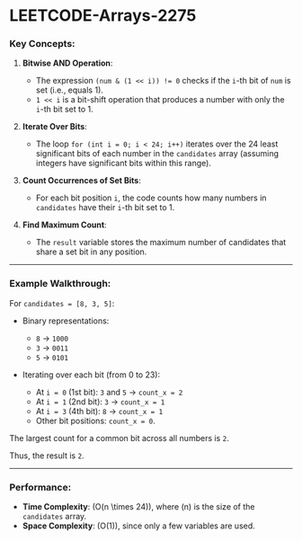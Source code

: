 # LEETCODE-Arrays-2275
### Key Concepts:
1. **Bitwise AND Operation**: 
   - The expression `(num & (1 << i)) != 0` checks if the `i`-th bit of `num` is set (i.e., equals 1). 
   - `1 << i` is a bit-shift operation that produces a number with only the `i`-th bit set to 1.

2. **Iterate Over Bits**:
   - The loop `for (int i = 0; i < 24; i++)` iterates over the 24 least significant bits of each number in the `candidates` array (assuming integers have significant bits within this range).

3. **Count Occurrences of Set Bits**:
   - For each bit position `i`, the code counts how many numbers in `candidates` have their `i`-th bit set to 1.

4. **Find Maximum Count**:
   - The `result` variable stores the maximum number of candidates that share a set bit in any position.

---

### Example Walkthrough:
For `candidates = [8, 3, 5]`:

- Binary representations:
  - `8` → `1000`
  - `3` → `0011`
  - `5` → `0101`

- Iterating over each bit (from 0 to 23):
  - At `i = 0` (1st bit): `3` and `5` → `count_x = 2`
  - At `i = 1` (2nd bit): `3` → `count_x = 1`
  - At `i = 3` (4th bit): `8` → `count_x = 1`
  - Other bit positions: `count_x = 0`.

The largest count for a common bit across all numbers is `2`.

Thus, the result is `2`.

---

### Performance:
- **Time Complexity**: \(O(n \times 24)\), where \(n\) is the size of the `candidates` array.
- **Space Complexity**: \(O(1)\), since only a few variables are used.
